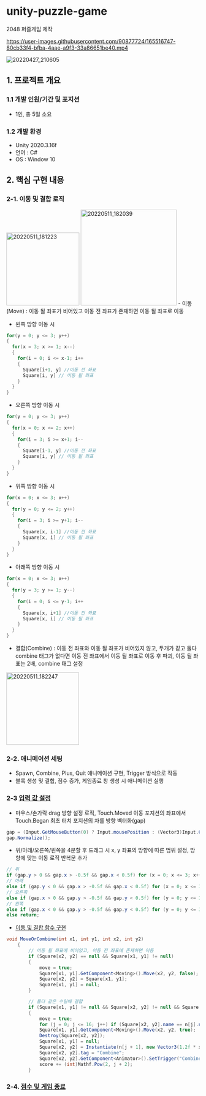 # unity-puzzle-game
2048 퍼즐게임 제작

https://user-images.githubusercontent.com/90877724/165516747-80cb33f4-bfba-4aae-a9f3-33a86651be40.mp4

![20220427_210605](https://user-images.githubusercontent.com/90877724/165516782-5e2ba448-6610-453e-beea-8122b4c6451d.png)


## 1. 프로젝트 개요
### 1.1 개발 인원/기간 및 포지션
- 1인, 총 5일 소요
### 1.2 개발 환경
- Unity 2020.3.16f
- 언어 : C#
- OS : Window 10

## 2. 핵심 구현 내용
### 2-1. 이동 및 결합 로직
<img width="190" alt="20220511_181223" src="https://user-images.githubusercontent.com/90877724/167815320-f230fcae-e322-432e-8f25-022746f03ad3.png">
<img width="250" alt="20220511_182039" src="https://user-images.githubusercontent.com/90877724/167815910-60a5eba8-9eae-4b06-9a61-695fe0cf4960.png">
- 이동(Move) : 이동 될 좌표가 비어있고 이동 전 좌표가 존재하면 이동 될 좌표로 이동

- 왼쪽 방향 이동 시

```c#
for(y = 0; y <= 3; y++)
{
  for(x = 3; x >= 1; x--)
  {
    for(i = 0; i <= x-1; i++
    {      
      Square[i+1, y] //이동 전 좌표
      Square[i, y] // 이동 될 좌표
    }
  }
}
```

- 오른쪽 방향 이동 시
```c#
for(y = 0; y <= 3; y++)
{
  for(x = 0; x <= 2; x++)
  {
    for(i = 3; i >= x+1; i--
    {      
      Square[i-1, y] //이동 전 좌표
      Square[i, y] // 이동 될 좌표
    }
  }
}
```

- 위쪽 방향 이동 시
```c#
for(x = 0; x <= 3; x++)
{
  for(y = 0; y <= 2; y++)
  {
    for(i = 3; i >= y+1; i--
    {      
      Square[x, i-1] //이동 전 좌표
      Square[x, i] // 이동 될 좌표
    }
  }
}
```

- 아래쪽 방향 이동 시
```c#
for(x = 0; x <= 3; x++)
{
  for(y = 3; y >= 1; y--)
  {
    for(i = 0; i <= y-1; i++
    {      
      Square[x, i+1] //이동 전 좌표
      Square[x, i] // 이동 될 좌표
    }
  }
}
```

- 결합(Combine) : 이동 전 좌표와 이동 될 좌표가 비어있지 않고, 두개가 같고 둘다 combine 태그가 없다면 이동 전 좌표에서 이동 될 좌표로 이동 후 파괴, 이동 될 좌표는 2배, combine 태그 설정

<img width="189" alt="20220511_182247" src="https://user-images.githubusercontent.com/90877724/167816335-724118e0-7f03-4ddb-8fcb-0c52f4983585.png">


### 2-2. 애니메이션 세팅
- Spawn, Combine, Plus, Quit 애니메이션 구현, Trigger 방식으로 작동
-  블록 생성 및 결합, 점수 증가, 게임종료 창 생성 시 애니메이션 실행

### 2-3 [입력 값 설정](https://github.com/94mark/unity-puzzle-game/blob/5c56006aa02f0e5394cae6ad2cb5760df676cc44/puzzle2048/Assets/Scripts/GameManager.cs#L33)
- 마우스/손가락 drag 방향 설정 로직, Touch.Moved 이동 포지션의 좌표에서 Touch.Began 최초 터치 포지션의 차를 방향 벡터화(gap)
```c#
gap = (Input.GetMouseButton(0) ? Input.mousePosition : (Vector3)Input.GetTouch(0).position) - firstPos;
gap.Normalize();
```
- 위/아래/오른쪽/왼쪽을 4분할 후 드래그 시 x, y 좌표의 방향에 따른 범위 설정, 방향에 맞는 이동 로직 반복문 추가
```c#
// 위
if (gap.y > 0 && gap.x > -0.5f && gap.x < 0.5f) for (x = 0; x <= 3; x++) for (y = 0; y <= 2; y++) for (i = 3; i >= y + 1; i--) MoveOrCombine(x, i - 1, x, i);
// 아래
else if (gap.y < 0 && gap.x > -0.5f && gap.x < 0.5f) for (x = 0; x <= 3; x++) for (y = 3; y >= 1; y--) for (i = 0; i <= y - 1; i++) MoveOrCombine(x, i + 1, x, i);
// 오른쪽
else if (gap.x > 0 && gap.y > -0.5f && gap.y < 0.5f) for (y = 0; y <= 3; y++) for (x = 0; x <= 2; x++) for (i = 3; i >= x + 1; i--) MoveOrCombine(i - 1, y, i, y);
// 왼쪽
else if (gap.x < 0 && gap.y > -0.5f && gap.y < 0.5f) for (y = 0; y <= 3; y++) for (x = 3; x >= 1; x--) for (i = 0; i <= x - 1; i++) MoveOrCombine(i + 1, y, i, y);
else return;
```
- [이동 및 결합 함수 구현](https://github.com/94mark/unity-puzzle-game/blob/5c56006aa02f0e5394cae6ad2cb5760df676cc44/puzzle2048/Assets/Scripts/GameManager.cs#L96)
```c#
void MoveOrCombine(int x1, int y1, int x2, int y2)
    {
        // 이동 될 좌표에 비어있고, 이동 전 좌표에 존재하면 이동
        if (Square[x2, y2] == null && Square[x1, y1] != null)
        {
            move = true;
            Square[x1, y1].GetComponent<Moving>().Move(x2, y2, false);
            Square[x2, y2] = Square[x1, y1];
            Square[x1, y1] = null;
        }

        // 둘다 같은 수일때 결합
        if (Square[x1, y1] != null && Square[x2, y2] != null && Square[x1, y1].name == Square[x2, y2].name && Square[x1, y1].tag != "Combine" && Square[x2, y2].tag != "Combine")
        {
            move = true;
            for (j = 0; j <= 16; j++) if (Square[x2, y2].name == n[j].name + "(Clone)") break;
            Square[x1, y1].GetComponent<Moving>().Move(x2, y2, true);
            Destroy(Square[x2, y2]);
            Square[x1, y1] = null;
            Square[x2, y2] = Instantiate(n[j + 1], new Vector3(1.2f * x2 - 1.8f, 1.2f * y2 - 1.8f, 0), Quaternion.identity);
            Square[x2, y2].tag = "Combine";
            Square[x2, y2].GetComponent<Animator>().SetTrigger("Combine");
            score += (int)Mathf.Pow(2, j + 2);
        }
```
### 2-4. [점수 및 게임 종료](https://github.com/94mark/unity-puzzle-game/blob/5c56006aa02f0e5394cae6ad2cb5760df676cc44/puzzle2048/Assets/Scripts/GameManager.cs#L66)

